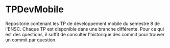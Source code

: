 # TPDevMobile
<p>Repositorie contenant les TP de développement mobile du semestre 8 de l'ENSC. Chaque TP est disponible dans une branche différente. Pour ce qui est des questions, il suffit de consulter l'historique des commit pour trouver un commit par question.</p>
